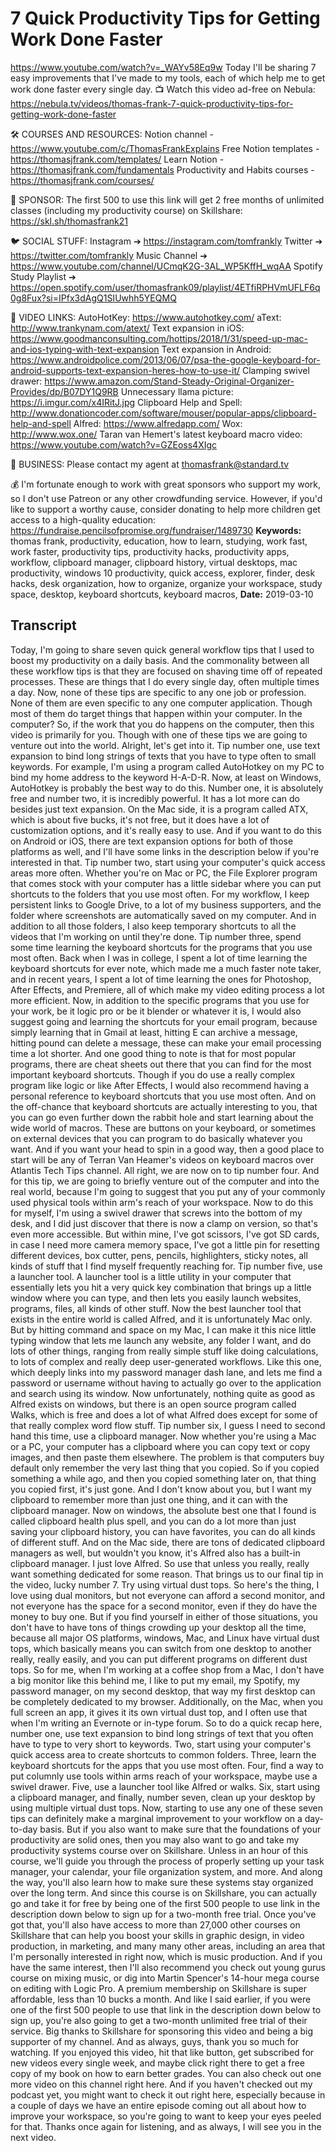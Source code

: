 # 7 Quick Productivity Tips for Getting Work Done Faster
https://www.youtube.com/watch?v=_WAYv58Eq9w
Today I'll be sharing 7 easy improvements that I've made to my tools, each of which help me to get work done faster every single day.
📺 Watch this video ad-free on Nebula: https://nebula.tv/videos/thomas-frank-7-quick-productivity-tips-for-getting-work-done-faster

🛠 COURSES AND RESOURCES: 
Notion channel - https://www.youtube.com/c/ThomasFrankExplains
Free Notion templates - https://thomasjfrank.com/templates/
Learn Notion - https://thomasjfrank.com/fundamentals
Productivity and Habits courses - https://thomasjfrank.com/courses/

🦙 SPONSOR: 
The first 500 to use this link will get 2 free months of unlimited classes (including my productivity course) on Skillshare: https://skl.sh/thomasfrank21

🐦 SOCIAL STUFF:
Instagram ➔ https://instagram.com/tomfrankly
Twitter ➔ https://twitter.com/tomfrankly
Music Channel ➔ https://www.youtube.com/channel/UCmqK2G-3AL_WP5KffH_wqAA
Spotify Study Playlist ➔ https://open.spotify.com/user/thomasfrank09/playlist/4ETfiRPHVmUFLF6q0g8Fux?si=IPfx3dAgQ1SIUwhh5YEQMQ

🔗 VIDEO LINKS:
AutoHotKey: https://www.autohotkey.com/
aText: http://www.trankynam.com/atext/
Text expansion in iOS: https://www.goodmanconsulting.com/hottips/2018/1/31/speed-up-mac-and-ios-typing-with-text-expansion
Text expansion in Android:
https://www.androidpolice.com/2013/06/07/psa-the-google-keyboard-for-android-supports-text-expansion-heres-how-to-use-it/
Clamping swivel drawer: https://www.amazon.com/Stand-Steady-Original-Organizer-Provides/dp/B07DY1Q9RB
Unnecessary llama picture: https://i.imgur.com/x4IRitJ.jpg
Clipboard Help and Spell: http://www.donationcoder.com/software/mouser/popular-apps/clipboard-help-and-spell
Alfred: https://www.alfredapp.com/
Wox: http://www.wox.one/
Taran van Hemert's latest keyboard macro video: https://www.youtube.com/watch?v=GZEoss4XIgc

👐 BUSINESS:
Please contact my agent at thomasfrank@standard.tv

💰 I'm fortunate enough to work with great sponsors who support my work, so I don't use Patreon or any other crowdfunding service. However, if you'd like to support a worthy cause, consider donating to help more children get access to a high-quality education: https://fundraise.pencilsofpromise.org/fundraiser/1489730
**Keywords:** thomas frank, productivity, education, how to learn, studying, work fast, work faster, productivity tips, productivity hacks, productivity apps, workflow, clipboard manager, clipboard history, virtual desktops, mac productivity, windows 10 productivity, quick access, explorer, finder, desk hacks, desk organization, how to organize, organize your workspace, study space, desktop, keyboard shortcuts, keyboard macros, 
**Date:** 2019-03-10

## Transcript
 Today, I'm going to share seven quick general workflow tips that I used to boost my productivity on a daily basis. And the commonality between all these workflow tips is that they are focused on shaving time off of repeated processes. These are things that I do every single day, often multiple times a day. Now, none of these tips are specific to any one job or profession. None of them are even specific to any one computer application. Though most of them do target things that happen within your computer. In the computer? So, if the work that you do happens on the computer, then this video is primarily for you. Though with one of these tips we are going to venture out into the world. Alright, let's get into it. Tip number one, use text expansion to bind long strings of texts that you have to type often to small keywords. For example, I'm using a program called AutoHotkey on my PC to bind my home address to the keyword H-A-D-R. Now, at least on Windows, AutoHotkey is probably the best way to do this. Number one, it is absolutely free and number two, it is incredibly powerful. It has a lot more can do besides just text expansion. On the Mac side, it is a program called ATX, which is about five bucks, it's not free, but it does have a lot of customization options, and it's really easy to use. And if you want to do this on Android or iOS, there are text expansion options for both of those platforms as well, and I'll have some links in the description below if you're interested in that. Tip number two, start using your computer's quick access areas more often. Whether you're on Mac or PC, the File Explorer program that comes stock with your computer has a little sidebar where you can put shortcuts to the folders that you use most often. For my workflow, I keep persistent links to Google Drive, to a lot of my business supporters, and the folder where screenshots are automatically saved on my computer. And in addition to all those folders, I also keep temporary shortcuts to all the videos that I'm working on until they're done. Tip number three, spend some time learning the keyboard shortcuts for the programs that you use most often. Back when I was in college, I spent a lot of time learning the keyboard shortcuts for ever note, which made me a much faster note taker, and in recent years, I spent a lot of time learning the ones for Photoshop, After Effects, and Premiere, all of which make my video editing process a lot more efficient. Now, in addition to the specific programs that you use for your work, be it logic pro or be it blender or whatever it is, I would also suggest going and learning the shortcuts for your email program, because simply learning that in Gmail at least, hitting E can archive a message, hitting pound can delete a message, these can make your email processing time a lot shorter. And one good thing to note is that for most popular programs, there are cheat sheets out there that you can find for the most important keyboard shortcuts. Though if you do use a really complex program like logic or like After Effects, I would also recommend having a personal reference to keyboard shortcuts that you use most often. And on the off-chance that keyboard shortcuts are actually interesting to you, that you can go even further down the rabbit hole and start learning about the wide world of macros. These are buttons on your keyboard, or sometimes on external devices that you can program to do basically whatever you want. And if you want your head to spin in a good way, then a good place to start will be any of Terran Van Heamer's videos on keyboard macros over Atlantis Tech Tips channel. All right, we are now on to tip number four. And for this tip, we are going to briefly venture out of the computer and into the real world, because I'm going to suggest that you put any of your commonly used physical tools within arm's reach of your workspace. Now to do this for myself, I'm using a swivel drawer that screws into the bottom of my desk, and I did just discover that there is now a clamp on version, so that's even more accessible. But within mine, I've got scissors, I've got SD cards, in case I need more camera memory space, I've got a little pin for resetting different devices, box cutter, pens, pencils, highlighters, sticky notes, all kinds of stuff that I find myself frequently reaching for. Tip number five, use a launcher tool. A launcher tool is a little utility in your computer that essentially lets you hit a very quick key combination that brings up a little window where you can type, and then lets you easily launch websites, programs, files, all kinds of other stuff. Now the best launcher tool that exists in the entire world is called Alfred, and it is unfortunately Mac only. But by hitting command and space on my Mac, I can make it this nice little typing window that lets me launch any website, any folder I want, and do lots of other things, ranging from really simple stuff like doing calculations, to lots of complex and really deep user-generated workflows. Like this one, which deeply links into my password manager dash lane, and lets me find a password or username without having to actually go over to the application and search using its window. Now unfortunately, nothing quite as good as Alfred exists on windows, but there is an open source program called Walks, which is free and does a lot of what Alfred does except for some of that really complex word flow stuff. Tip number six, I guess I need to second hand this time, use a clipboard manager. Now whether you're using a Mac or a PC, your computer has a clipboard where you can copy text or copy images, and then paste them elsewhere. The problem is that computers buy default only remember the very last thing that you copied. So if you copied something a while ago, and then you copied something later on, that thing you copied first, it's just gone. And I don't know about you, but I want my clipboard to remember more than just one thing, and it can with the clipboard manager. Now on windows, the absolute best one that I found is called clipboard health plus spell, and you can do a lot more than just saving your clipboard history, you can have favorites, you can do all kinds of different stuff. And on the Mac side, there are tons of dedicated clipboard managers as well, but wouldn't you know, it's Alfred also has a built-in clipboard manager. I just love Alfred. So use that unless you really, really want something dedicated for some reason. That brings us to our final tip in the video, lucky number 7. Try using virtual dust tops. So here's the thing, I love using dual monitors, but not everyone can afford a second monitor, and not everyone has the space for a second monitor, even if they do have the money to buy one. But if you find yourself in either of those situations, you don't have to have tons of things crowding up your desktop all the time, because all major OS platforms, windows, Mac, and Linux have virtual dust tops, which basically means you can switch from one desktop to another really, really easily, and you can put different programs on different dust tops. So for me, when I'm working at a coffee shop from a Mac, I don't have a big monitor like this behind me, I like to put my email, my Spotify, my password manager, on my second desktop, that way my first desktop can be completely dedicated to my browser. Additionally, on the Mac, when you full screen an app, it gives it its own virtual dust top, and I often use that when I'm writing an Evernote or in-type forum. So to do a quick recap here, number one, use text expansion to bind long strings of text that you often have to type to very short to keywords. Two, start using your computer's quick access area to create shortcuts to common folders. Three, learn the keyboard shortcuts for the apps that you use most often. Four, find a way to put columnly use tools within arms reach of your workspace, maybe use a swivel drawer. Five, use a launcher tool like Alfred or walks. Six, start using a clipboard manager, and finally, number seven, clean up your desktop by using multiple virtual dust tops. Now, starting to use any one of these seven tips can definitely make a marginal improvement to your workflow on a day-to-day basis. But if you also want to make sure that the foundations of your productivity are solid ones, then you may also want to go and take my productivity systems course over on Skillshare. Unless in an hour of this course, we'll guide you through the process of properly setting up your task manager, your calendar, your file organization system, and more. And along the way, you'll also learn how to make sure these systems stay organized over the long term. And since this course is on Skillshare, you can actually go and take it for free by being one of the first 500 people to use link in the description down below to sign up for a two-month free trial. Once you've got that, you'll also have access to more than 27,000 other courses on Skillshare that can help you boost your skills in graphic design, in video production, in marketing, and many many other areas, including an area that I'm personally interested in right now, which is music production. And if you have the same interest, then I'll also recommend you check out young gurus course on mixing music, or dig into Martin Spencer's 14-hour mega course on editing with Logic Pro. A premium membership on Skillshare is super affordable, less than 10 bucks a month. And like I said earlier, if you were one of the first 500 people to use that link in the description down below to sign up, you're also going to get a two-month unlimited free trial of their service. Big thanks to Skillshare for sponsoring this video and being a big supporter of my channel. And as always, guys, thank you so much for watching. If you enjoyed this video, hit that like button, get subscribed for new videos every single week, and maybe click right there to get a free copy of my book on how to earn better grades. You can also check out one more video on this channel right here. And if you haven't checked out my podcast yet, you might want to check it out right here, especially because in a couple of days we have an entire episode coming out all about how to improve your workspace, so you're going to want to keep your eyes peeled for that. Thanks once again for listening, and as always, I will see you in the next video.
